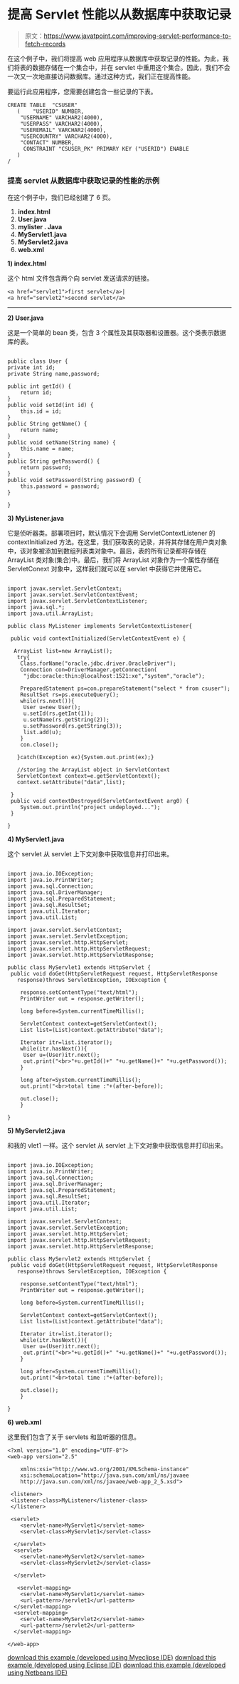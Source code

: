 # 提高 Servlet 性能以从数据库中获取记录

> 原文：<https://www.javatpoint.com/improving-servlet-performance-to-fetch-records>

在这个例子中，我们将提高 web 应用程序从数据库中获取记录的性能。为此，我们将表的数据存储在一个集合中，并在 servlet 中重用这个集合。因此，我们不会一次又一次地直接访问数据库。通过这种方式，我们正在提高性能。

要运行此应用程序，您需要创建包含一些记录的下表。

```
CREATE TABLE  "CSUSER" 
   (	"USERID" NUMBER, 
	"USERNAME" VARCHAR2(4000), 
	"USERPASS" VARCHAR2(4000), 
	"USEREMAIL" VARCHAR2(4000), 
	"USERCOUNTRY" VARCHAR2(4000), 
	"CONTACT" NUMBER, 
	 CONSTRAINT "CSUSER_PK" PRIMARY KEY ("USERID") ENABLE
   )
/

```

### 提高 servlet 从数据库中获取记录的性能的示例

在这个例子中，我们已经创建了 6 页。

1.  **index.html**
2.  **User.java**
3.  **mylister . Java**
4.  **MyServlet1.java**
5.  **MyServlet2.java**
6.  **web.xml**

**1) index.html**

这个 html 文件包含两个向 servlet 发送请求的链接。

```
<a href="servlet1">first servlet</a>|
<a href="servlet2">second servlet</a>

```

* * *

**2) User.java**

这是一个简单的 bean 类，包含 3 个属性及其获取器和设置器。这个类表示数据库的表。

```

public class User {
private int id;
private String name,password;

public int getId() {
	return id;
}
public void setId(int id) {
	this.id = id;
}
public String getName() {
	return name;
}
public void setName(String name) {
	this.name = name;
}
public String getPassword() {
	return password;
}
public void setPassword(String password) {
	this.password = password;
}

}

```

**3) MyListener.java**

它是侦听器类。部署项目时，默认情况下会调用 ServletContextListener 的 contextInitialized 方法。在这里，我们获取表的记录，并将其存储在用户类对象中，该对象被添加到数组列表类对象中。最后，表的所有记录都将存储在 ArrayList 类对象(集合)中。最后，我们将 ArrayList 对象作为一个属性存储在 ServletConext 对象中，这样我们就可以在 servlet 中获得它并使用它。

```

import javax.servlet.ServletContext;
import javax.servlet.ServletContextEvent;
import javax.servlet.ServletContextListener;
import java.sql.*;
import java.util.ArrayList;

public class MyListener implements ServletContextListener{

 public void contextInitialized(ServletContextEvent e) {

  ArrayList list=new ArrayList();
   try{
    Class.forName("oracle.jdbc.driver.OracleDriver");
    Connection con=DriverManager.getConnection(
     "jdbc:oracle:thin:@localhost:1521:xe","system","oracle");

    PreparedStatement ps=con.prepareStatement("select * from csuser");
    ResultSet rs=ps.executeQuery();
    while(rs.next()){
     User u=new User();
     u.setId(rs.getInt(1));
     u.setName(rs.getString(2));
     u.setPassword(rs.getString(3));
     list.add(u);
    }
    con.close();

   }catch(Exception ex){System.out.print(ex);}

   //storing the ArrayList object in ServletContext		
   ServletContext context=e.getServletContext();
   context.setAttribute("data",list);

 }
 public void contextDestroyed(ServletContextEvent arg0) {
	System.out.println("project undeployed...");
 }

}

```

**4) MyServlet1.java**

这个 servlet 从 servlet 上下文对象中获取信息并打印出来。

```

import java.io.IOException;
import java.io.PrintWriter;
import java.sql.Connection;
import java.sql.DriverManager;
import java.sql.PreparedStatement;
import java.sql.ResultSet;
import java.util.Iterator;
import java.util.List;

import javax.servlet.ServletContext;
import javax.servlet.ServletException;
import javax.servlet.http.HttpServlet;
import javax.servlet.http.HttpServletRequest;
import javax.servlet.http.HttpServletResponse;

public class MyServlet1 extends HttpServlet {
 public void doGet(HttpServletRequest request, HttpServletResponse
   response)throws ServletException, IOException {

	response.setContentType("text/html");
	PrintWriter out = response.getWriter();

	long before=System.currentTimeMillis();

	ServletContext context=getServletContext();
	List list=(List)context.getAttribute("data");

	Iterator itr=list.iterator();
	while(itr.hasNext()){
	 User u=(User)itr.next();
	 out.print("<br>"+u.getId()+" "+u.getName()+" "+u.getPassword());
	}

	long after=System.currentTimeMillis();
	out.print("<br>total time :"+(after-before));

	out.close();
	}

}

```

**5) MyServlet2.java**

和我的 vlet1 一样。这个 servlet 从 servlet 上下文对象中获取信息并打印出来。

```

import java.io.IOException;
import java.io.PrintWriter;
import java.sql.Connection;
import java.sql.DriverManager;
import java.sql.PreparedStatement;
import java.sql.ResultSet;
import java.util.Iterator;
import java.util.List;

import javax.servlet.ServletContext;
import javax.servlet.ServletException;
import javax.servlet.http.HttpServlet;
import javax.servlet.http.HttpServletRequest;
import javax.servlet.http.HttpServletResponse;

public class MyServlet2 extends HttpServlet {
 public void doGet(HttpServletRequest request, HttpServletResponse
   response)throws ServletException, IOException {

	response.setContentType("text/html");
	PrintWriter out = response.getWriter();

	long before=System.currentTimeMillis();

	ServletContext context=getServletContext();
	List list=(List)context.getAttribute("data");

	Iterator itr=list.iterator();
	while(itr.hasNext()){
	 User u=(User)itr.next();
	 out.print("<br>"+u.getId()+" "+u.getName()+" "+u.getPassword());
	}

	long after=System.currentTimeMillis();
	out.print("<br>total time :"+(after-before));

	out.close();
	}

}

```

**6) web.xml**

这里我们包含了关于 servlets 和监听器的信息。

```
<?xml version="1.0" encoding="UTF-8"?>
<web-app version="2.5" 

	xmlns:xsi="http://www.w3.org/2001/XMLSchema-instance" 
	xsi:schemaLocation="http://java.sun.com/xml/ns/javaee 
	http://java.sun.com/xml/ns/javaee/web-app_2_5.xsd">

 <listener>
 <listener-class>MyListener</listener-class>
 </listener>

 <servlet>
    <servlet-name>MyServlet1</servlet-name>
    <servlet-class>MyServlet1</servlet-class>

  </servlet>
  <servlet>
    <servlet-name>MyServlet2</servlet-name>
    <servlet-class>MyServlet2</servlet-class>

  </servlet>

   <servlet-mapping>
    <servlet-name>MyServlet1</servlet-name>
    <url-pattern>/servlet1</url-pattern>
  </servlet-mapping>
  <servlet-mapping>
    <servlet-name>MyServlet2</servlet-name>
    <url-pattern>/servlet2</url-pattern>
  </servlet-mapping>

</web-app>

```

[download this example (developed using Myeclipse IDE)](https://static.javatpoint.com/src/servlet/fetchperformance.zip)
[download this example (developed using Eclipse IDE)](https://static.javatpoint.com/src/servlet/eclipse/fetchperformance.zip)
[download this example (developed using Netbeans IDE)](https://static.javatpoint.com/src/servlet/netbeans/fetchperformance.zip)